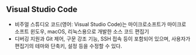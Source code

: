 ## Visual Studio Code
 - 비주얼 스튜디오 코드(영어: Visual Studio Code)는 마이크로소프트가 마이크로소프트 윈도우, macOS, 리눅스용으로 개발한 소스 코드 편집기 
 - 디버깅 지원과 Git 제어, 구문 강조 기능, SSH 접속 등이 포함되어 있으며, 사용자가 편집기의 테마와 단축키, 설정 등을 수정할 수 있다.
